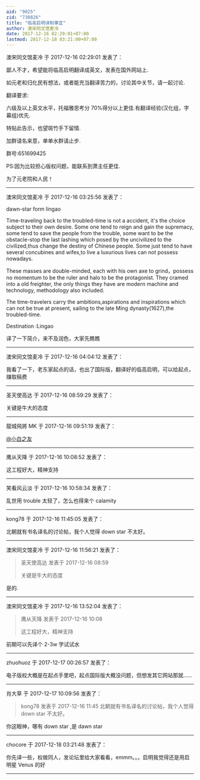```yaml
---
aid: "9025"
zid: "730826"
title: "临高启明译制事宜"
author: 澳宋同文馆麦冷
date: 2017-12-16 02:29:01+07:00
lastmod: 2017-12-18 03:21:00+07:00
---
```


澳宋同文馆麦冷 于 2017-12-16 02:29:01 发表了：

鄙人不才，希望能将临高启明翻译成英文，发表在国外网站上.

如元老和归化民有想法，或者能充当翻译苦力的，讨论其中关节，请一起讨论.

翻译要求:

六级及以上英文水平，托福雅思考分 70%得分以上更佳.有翻译经验(汉化组，字幕组)优先.

特贴此告示，也望斑竹手下留情.

加群请名来意，单单水群请止步.

群号:651699425

PS:因为比较担心版权问题，能联系到萧主任更佳.

为了元老院和人民！

---

澳宋同文馆麦冷 于 2017-12-16 03:25:56 发表了：

dawn-star form lingao

Time-traveling back to the troubled-time is not a accident, it's the choice subject to their own desire. Some one tend to reign and gain the supremacy, some tend to save the people from the trouble, some want to be the obstacle-stop the last lashing which posed by the uncivilized to the civilized,thus change the destiny of Chinese people. Some just tend to have several concubines and wifes,to live a luxurious lives can not possess nowadays.

These masses are double-minded, each with his own axe to grind，possess no momentum to be the ruler and halo to be the protagonist. They cramed into a old freighter, the only things they have are modern machine and technology, methodology also included.

The time-travelers carry the ambitions,aspirations and inspirations which can not be true at present, sailing to the late Ming dynasty(1627),the troubled-time.

Destination :Lingao

译了一下简介，来不及润色，大家先瞧瞧

---

澳宋同文馆麦冷 于 2017-12-16 04:04:12 发表了：

我看了一下，老东家起点的话，也出了国际版，翻译好的临高启明，可以给起点，赚取稿费

---

圣天使高达 于 2017-12-16 08:59:29 发表了：

关键是牛大的态度

---

龍城飛將 MK 于 2017-12-16 09:51:19 发表了：

[@小白之友](https://bbs.northdy.com/home.php?mod=space&uid=76559)

---

鹰从天降 于 2017-12-16 10:08:52 发表了：

这工程好大，精神支持

---

笑看风云淡 于 2017-12-16 10:58:34 发表了：

乱世用 trouble 太轻了，怎么也得来个 calamity

---

kong78 于 2017-12-16 11:45:05 发表了：

北朝就有书名译名的讨论帖，我个人觉得 down star 不太好。

---

澳宋同文馆麦冷 于 2017-12-16 11:56:21 发表了：

> 圣天使高达 发表于 2017-12-16 08:59
>
> 关键是牛大的态度

是的.

---

澳宋同文馆麦冷 于 2017-12-16 13:52:04 发表了：

> 鹰从天降 发表于 2017-12-16 10:08
>
> 这工程好大，精神支持

前期可以先译个 2-3w 字试试水

---

zhuohuoz 于 2017-12-17 00:26:57 发表了：

电子版权大概是在起点手里吧，起点国际版大概没问题，但想发其它网站那就……

---

肖大草 于 2017-12-17 10:09:56 发表了：

> kong78 发表于 2017-12-16 11:45 北朝就有书名译名的讨论帖，我个人觉得 down star 不太好。

你这眼神，哪有 down star ,是 dawn star

---

chocore 于 2017-12-18 03:21:48 发表了：

你先译一些，权做同人，发论坛里给大家看看，emmm。。。启明我觉得还是用启明星 Venus 的好

---
